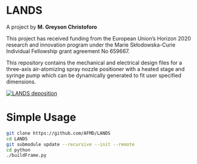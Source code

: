 # LANDS
A project by __M. Greyson Christoforo__  

This project has received funding from the European Union’s Horizon 2020 research and innovation program under the Marie Skłodowska-Curie Individual Fellowship grant agreement No 659667.

This repository contains the mechanical and electrical design files for a three-axis air-atomizing spray nozzle positioner with a heated stage and syringe pump which can be dynamically generated to fit user specified dimensions.

[![LANDS deposition](media/spray.gif?raw=true)](http://www.youtube.com/watch?v=Ym8jDw60mU4)


# Simple Usage
```bash
git clone https://github.com/AFMD/LANDS
cd LANDS
git submodule update --recursive --init --remote
cd python
./buildFrame.py
```
